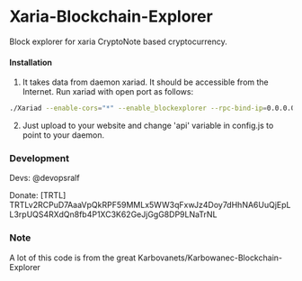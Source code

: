 # Xaria-Blockchain-Explorer
Block explorer for xaria CryptoNote based cryptocurrency.

#### Installation

1) It takes data from daemon xariad. It should be accessible from the Internet. Run xariad with open port as follows:
```bash
./Xariad --enable-cors="*" --enable_blockexplorer --rpc-bind-ip=0.0.0.0 --rpc-bind-port=11966
```
2) Just upload to your website and change 'api' variable in config.js to point to your daemon.


### Development
Devs:
    @devopsralf

Donate: [TRTL] TRTLv2RCPuD7AaaVpQkRPF59MMLx5WW3qFxwJz4Doy7dHhNA6UuQjEpLL3rpUQS4RXdQn8fb4P1XC3K62GeJjGgG8DP9LNaTrNL

### Note

A lot of this code is from the great Karbovanets/Karbowanec-Blockchain-Explorer
